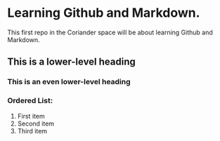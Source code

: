 # Learning Github and Markdown.
This first repo in the Coriander space will be about learning Github and Markdown.

## This is a lower-level heading

### This is an even lower-level heading

### Ordered List:
1. First item
2. Second item
3. Third item
